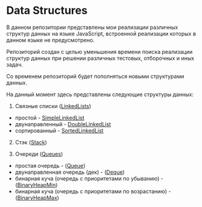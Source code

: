 # Data Structures

В данном репозитории представлены мои реализации различных структур данных на языке JavaScript, встроенной реализации которых в данном языке не предусмотрено.

Репозиторий создан с целью уменьшения времени поиска реализации структур данных при решении различных тестовых, отборочных и иных задач.

Со временем репозиторий будет пополняться новыми структурами данных.

На данный момент здесь представлены следующие структуры данных:
1. Связные списки ([LinkedLists](https://github.com/shsv382/dataStructures/tree/main/LinkedLists))
  - простой - [SimpleLinkedList](https://github.com/shsv382/dataStructures/tree/main/LinkedLists/simpleLinkedList.js)
  - двунаправленный - [DoubleLinkedList](https://github.com/shsv382/dataStructures/tree/main/LinkedLists/doubleLinkedList.js)
  - сортированный - [SortedLinkedList](https://github.com/shsv382/dataStructures/tree/main/LinkedLists/sortedLinkedList.js)

2. Стэк ([Stack](https://github.com/shsv382/dataStructures/tree/main/Stack/stack.js))

3. Очереди ([Queues](https://github.com/shsv382/dataStructures/tree/main/Queues))
  - простая очередь - ([Queue](https://github.com/shsv382/dataStructures/tree/main/Queues/queue.js))
  - двунаправленная очередь (дек) - ([Deque](https://github.com/shsv382/dataStructures/tree/main/Queues/deque.js))
  - бинарная куча (очередь с приоритетами по убыванию) - ([BinaryHeapMin](https://github.com/shsv382/dataStructures/tree/main/Queues/binaryHeapMin.js))
  - бинарная куча (очередь с приоритетами по возрастанию) - ([BinaryHeapMax](https://github.com/shsv382/dataStructures/tree/main/Queues/binaryHeapMax.js))
